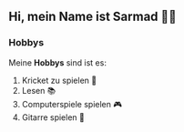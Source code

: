 ## Hi, mein Name ist Sarmad 👋🏾

### Hobbys
Meine **Hobbys** sind ist es:
1. Kricket zu spielen 🏏
2. Lesen 📚
3. Computerspiele spielen 🎮
4. Gitarre spielen 🎸
